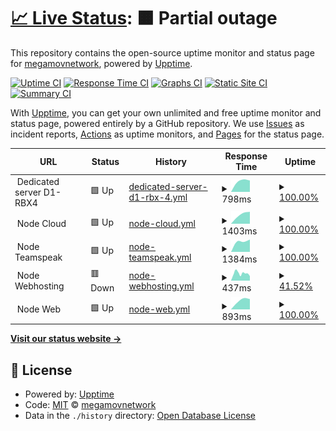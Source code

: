 # [📈 Live Status](https://status.megamov.fr): <!--live status--> **🟧 Partial outage**

This repository contains the open-source uptime monitor and status page for [megamovnetwork](https://status.megamov.fr), powered by [Upptime](https://github.com/upptime/upptime).

[![Uptime CI](https://github.com/megamovnetwork/upptime/workflows/Uptime%20CI/badge.svg)](https://github.com/megamovnetwork/upptime/actions?query=workflow%3A%22Uptime+CI%22)
[![Response Time CI](https://github.com/megamovnetwork/upptime/workflows/Response%20Time%20CI/badge.svg)](https://github.com/megamovnetwork/upptime/actions?query=workflow%3A%22Response+Time+CI%22)
[![Graphs CI](https://github.com/megamovnetwork/upptime/workflows/Graphs%20CI/badge.svg)](https://github.com/megamovnetwork/upptime/actions?query=workflow%3A%22Graphs+CI%22)
[![Static Site CI](https://github.com/megamovnetwork/upptime/workflows/Static%20Site%20CI/badge.svg)](https://github.com/megamovnetwork/upptime/actions?query=workflow%3A%22Static+Site+CI%22)
[![Summary CI](https://github.com/megamovnetwork/upptime/workflows/Summary%20CI/badge.svg)](https://github.com/megamovnetwork/upptime/actions?query=workflow%3A%22Summary+CI%22)

With [Upptime](https://upptime.js.org), you can get your own unlimited and free uptime monitor and status page, powered entirely by a GitHub repository. We use [Issues](https://github.com/megamovnetwork/upptime/issues) as incident reports, [Actions](https://github.com/megamovnetwork/upptime/actions) as uptime monitors, and [Pages](https://status.megamov.fr) for the status page.

<!--start: status pages-->
<!-- This summary is generated by Upptime (https://github.com/upptime/upptime) -->
<!-- Do not edit this manually, your changes will be overwritten -->
<!-- prettier-ignore -->
| URL | Status | History | Response Time | Uptime |
| --- | ------ | ------- | ------------- | ------ |
| <img alt="" src="https://favicons.githubusercontent.com/null" height="13"> Dedicated server D1-RBX4 | 🟩 Up | [dedicated-server-d1-rbx-4.yml](https://github.com/megamovnetwork/upptime/commits/HEAD/history/dedicated-server-d1-rbx-4.yml) | <details><summary><img alt="Response time graph" src="./graphs/dedicated-server-d1-rbx-4/response-time-week.png" height="20"> 798ms</summary><br><a href="https://status.megamov.fr/history/dedicated-server-d1-rbx-4"><img alt="Response time 798" src="https://img.shields.io/endpoint?url=https%3A%2F%2Fraw.githubusercontent.com%2Fmegamovnetwork%2Fupptime%2FHEAD%2Fapi%2Fdedicated-server-d1-rbx-4%2Fresponse-time.json"></a><br><a href="https://status.megamov.fr/history/dedicated-server-d1-rbx-4"><img alt="24-hour response time 813" src="https://img.shields.io/endpoint?url=https%3A%2F%2Fraw.githubusercontent.com%2Fmegamovnetwork%2Fupptime%2FHEAD%2Fapi%2Fdedicated-server-d1-rbx-4%2Fresponse-time-day.json"></a><br><a href="https://status.megamov.fr/history/dedicated-server-d1-rbx-4"><img alt="7-day response time 798" src="https://img.shields.io/endpoint?url=https%3A%2F%2Fraw.githubusercontent.com%2Fmegamovnetwork%2Fupptime%2FHEAD%2Fapi%2Fdedicated-server-d1-rbx-4%2Fresponse-time-week.json"></a><br><a href="https://status.megamov.fr/history/dedicated-server-d1-rbx-4"><img alt="30-day response time 798" src="https://img.shields.io/endpoint?url=https%3A%2F%2Fraw.githubusercontent.com%2Fmegamovnetwork%2Fupptime%2FHEAD%2Fapi%2Fdedicated-server-d1-rbx-4%2Fresponse-time-month.json"></a><br><a href="https://status.megamov.fr/history/dedicated-server-d1-rbx-4"><img alt="1-year response time 798" src="https://img.shields.io/endpoint?url=https%3A%2F%2Fraw.githubusercontent.com%2Fmegamovnetwork%2Fupptime%2FHEAD%2Fapi%2Fdedicated-server-d1-rbx-4%2Fresponse-time-year.json"></a></details> | <details><summary><a href="https://status.megamov.fr/history/dedicated-server-d1-rbx-4">100.00%</a></summary><a href="https://status.megamov.fr/history/dedicated-server-d1-rbx-4"><img alt="All-time uptime 100.00%" src="https://img.shields.io/endpoint?url=https%3A%2F%2Fraw.githubusercontent.com%2Fmegamovnetwork%2Fupptime%2FHEAD%2Fapi%2Fdedicated-server-d1-rbx-4%2Fuptime.json"></a><br><a href="https://status.megamov.fr/history/dedicated-server-d1-rbx-4"><img alt="24-hour uptime 100.00%" src="https://img.shields.io/endpoint?url=https%3A%2F%2Fraw.githubusercontent.com%2Fmegamovnetwork%2Fupptime%2FHEAD%2Fapi%2Fdedicated-server-d1-rbx-4%2Fuptime-day.json"></a><br><a href="https://status.megamov.fr/history/dedicated-server-d1-rbx-4"><img alt="7-day uptime 100.00%" src="https://img.shields.io/endpoint?url=https%3A%2F%2Fraw.githubusercontent.com%2Fmegamovnetwork%2Fupptime%2FHEAD%2Fapi%2Fdedicated-server-d1-rbx-4%2Fuptime-week.json"></a><br><a href="https://status.megamov.fr/history/dedicated-server-d1-rbx-4"><img alt="30-day uptime 100.00%" src="https://img.shields.io/endpoint?url=https%3A%2F%2Fraw.githubusercontent.com%2Fmegamovnetwork%2Fupptime%2FHEAD%2Fapi%2Fdedicated-server-d1-rbx-4%2Fuptime-month.json"></a><br><a href="https://status.megamov.fr/history/dedicated-server-d1-rbx-4"><img alt="1-year uptime 100.00%" src="https://img.shields.io/endpoint?url=https%3A%2F%2Fraw.githubusercontent.com%2Fmegamovnetwork%2Fupptime%2FHEAD%2Fapi%2Fdedicated-server-d1-rbx-4%2Fuptime-year.json"></a></details>
| <img alt="" src="https://favicons.githubusercontent.com/null" height="13"> Node Cloud | 🟩 Up | [node-cloud.yml](https://github.com/megamovnetwork/upptime/commits/HEAD/history/node-cloud.yml) | <details><summary><img alt="Response time graph" src="./graphs/node-cloud/response-time-week.png" height="20"> 1403ms</summary><br><a href="https://status.megamov.fr/history/node-cloud"><img alt="Response time 1403" src="https://img.shields.io/endpoint?url=https%3A%2F%2Fraw.githubusercontent.com%2Fmegamovnetwork%2Fupptime%2FHEAD%2Fapi%2Fnode-cloud%2Fresponse-time.json"></a><br><a href="https://status.megamov.fr/history/node-cloud"><img alt="24-hour response time 1709" src="https://img.shields.io/endpoint?url=https%3A%2F%2Fraw.githubusercontent.com%2Fmegamovnetwork%2Fupptime%2FHEAD%2Fapi%2Fnode-cloud%2Fresponse-time-day.json"></a><br><a href="https://status.megamov.fr/history/node-cloud"><img alt="7-day response time 1403" src="https://img.shields.io/endpoint?url=https%3A%2F%2Fraw.githubusercontent.com%2Fmegamovnetwork%2Fupptime%2FHEAD%2Fapi%2Fnode-cloud%2Fresponse-time-week.json"></a><br><a href="https://status.megamov.fr/history/node-cloud"><img alt="30-day response time 1403" src="https://img.shields.io/endpoint?url=https%3A%2F%2Fraw.githubusercontent.com%2Fmegamovnetwork%2Fupptime%2FHEAD%2Fapi%2Fnode-cloud%2Fresponse-time-month.json"></a><br><a href="https://status.megamov.fr/history/node-cloud"><img alt="1-year response time 1403" src="https://img.shields.io/endpoint?url=https%3A%2F%2Fraw.githubusercontent.com%2Fmegamovnetwork%2Fupptime%2FHEAD%2Fapi%2Fnode-cloud%2Fresponse-time-year.json"></a></details> | <details><summary><a href="https://status.megamov.fr/history/node-cloud">100.00%</a></summary><a href="https://status.megamov.fr/history/node-cloud"><img alt="All-time uptime 100.00%" src="https://img.shields.io/endpoint?url=https%3A%2F%2Fraw.githubusercontent.com%2Fmegamovnetwork%2Fupptime%2FHEAD%2Fapi%2Fnode-cloud%2Fuptime.json"></a><br><a href="https://status.megamov.fr/history/node-cloud"><img alt="24-hour uptime 100.00%" src="https://img.shields.io/endpoint?url=https%3A%2F%2Fraw.githubusercontent.com%2Fmegamovnetwork%2Fupptime%2FHEAD%2Fapi%2Fnode-cloud%2Fuptime-day.json"></a><br><a href="https://status.megamov.fr/history/node-cloud"><img alt="7-day uptime 100.00%" src="https://img.shields.io/endpoint?url=https%3A%2F%2Fraw.githubusercontent.com%2Fmegamovnetwork%2Fupptime%2FHEAD%2Fapi%2Fnode-cloud%2Fuptime-week.json"></a><br><a href="https://status.megamov.fr/history/node-cloud"><img alt="30-day uptime 100.00%" src="https://img.shields.io/endpoint?url=https%3A%2F%2Fraw.githubusercontent.com%2Fmegamovnetwork%2Fupptime%2FHEAD%2Fapi%2Fnode-cloud%2Fuptime-month.json"></a><br><a href="https://status.megamov.fr/history/node-cloud"><img alt="1-year uptime 100.00%" src="https://img.shields.io/endpoint?url=https%3A%2F%2Fraw.githubusercontent.com%2Fmegamovnetwork%2Fupptime%2FHEAD%2Fapi%2Fnode-cloud%2Fuptime-year.json"></a></details>
| <img alt="" src="https://favicons.githubusercontent.com/null" height="13"> Node Teamspeak | 🟩 Up | [node-teamspeak.yml](https://github.com/megamovnetwork/upptime/commits/HEAD/history/node-teamspeak.yml) | <details><summary><img alt="Response time graph" src="./graphs/node-teamspeak/response-time-week.png" height="20"> 1384ms</summary><br><a href="https://status.megamov.fr/history/node-teamspeak"><img alt="Response time 1384" src="https://img.shields.io/endpoint?url=https%3A%2F%2Fraw.githubusercontent.com%2Fmegamovnetwork%2Fupptime%2FHEAD%2Fapi%2Fnode-teamspeak%2Fresponse-time.json"></a><br><a href="https://status.megamov.fr/history/node-teamspeak"><img alt="24-hour response time 1563" src="https://img.shields.io/endpoint?url=https%3A%2F%2Fraw.githubusercontent.com%2Fmegamovnetwork%2Fupptime%2FHEAD%2Fapi%2Fnode-teamspeak%2Fresponse-time-day.json"></a><br><a href="https://status.megamov.fr/history/node-teamspeak"><img alt="7-day response time 1384" src="https://img.shields.io/endpoint?url=https%3A%2F%2Fraw.githubusercontent.com%2Fmegamovnetwork%2Fupptime%2FHEAD%2Fapi%2Fnode-teamspeak%2Fresponse-time-week.json"></a><br><a href="https://status.megamov.fr/history/node-teamspeak"><img alt="30-day response time 1384" src="https://img.shields.io/endpoint?url=https%3A%2F%2Fraw.githubusercontent.com%2Fmegamovnetwork%2Fupptime%2FHEAD%2Fapi%2Fnode-teamspeak%2Fresponse-time-month.json"></a><br><a href="https://status.megamov.fr/history/node-teamspeak"><img alt="1-year response time 1384" src="https://img.shields.io/endpoint?url=https%3A%2F%2Fraw.githubusercontent.com%2Fmegamovnetwork%2Fupptime%2FHEAD%2Fapi%2Fnode-teamspeak%2Fresponse-time-year.json"></a></details> | <details><summary><a href="https://status.megamov.fr/history/node-teamspeak">100.00%</a></summary><a href="https://status.megamov.fr/history/node-teamspeak"><img alt="All-time uptime 100.00%" src="https://img.shields.io/endpoint?url=https%3A%2F%2Fraw.githubusercontent.com%2Fmegamovnetwork%2Fupptime%2FHEAD%2Fapi%2Fnode-teamspeak%2Fuptime.json"></a><br><a href="https://status.megamov.fr/history/node-teamspeak"><img alt="24-hour uptime 100.00%" src="https://img.shields.io/endpoint?url=https%3A%2F%2Fraw.githubusercontent.com%2Fmegamovnetwork%2Fupptime%2FHEAD%2Fapi%2Fnode-teamspeak%2Fuptime-day.json"></a><br><a href="https://status.megamov.fr/history/node-teamspeak"><img alt="7-day uptime 100.00%" src="https://img.shields.io/endpoint?url=https%3A%2F%2Fraw.githubusercontent.com%2Fmegamovnetwork%2Fupptime%2FHEAD%2Fapi%2Fnode-teamspeak%2Fuptime-week.json"></a><br><a href="https://status.megamov.fr/history/node-teamspeak"><img alt="30-day uptime 100.00%" src="https://img.shields.io/endpoint?url=https%3A%2F%2Fraw.githubusercontent.com%2Fmegamovnetwork%2Fupptime%2FHEAD%2Fapi%2Fnode-teamspeak%2Fuptime-month.json"></a><br><a href="https://status.megamov.fr/history/node-teamspeak"><img alt="1-year uptime 100.00%" src="https://img.shields.io/endpoint?url=https%3A%2F%2Fraw.githubusercontent.com%2Fmegamovnetwork%2Fupptime%2FHEAD%2Fapi%2Fnode-teamspeak%2Fuptime-year.json"></a></details>
| <img alt="" src="https://favicons.githubusercontent.com/null" height="13"> Node Webhosting | 🟥 Down | [node-webhosting.yml](https://github.com/megamovnetwork/upptime/commits/HEAD/history/node-webhosting.yml) | <details><summary><img alt="Response time graph" src="./graphs/node-webhosting/response-time-week.png" height="20"> 437ms</summary><br><a href="https://status.megamov.fr/history/node-webhosting"><img alt="Response time 437" src="https://img.shields.io/endpoint?url=https%3A%2F%2Fraw.githubusercontent.com%2Fmegamovnetwork%2Fupptime%2FHEAD%2Fapi%2Fnode-webhosting%2Fresponse-time.json"></a><br><a href="https://status.megamov.fr/history/node-webhosting"><img alt="24-hour response time 412" src="https://img.shields.io/endpoint?url=https%3A%2F%2Fraw.githubusercontent.com%2Fmegamovnetwork%2Fupptime%2FHEAD%2Fapi%2Fnode-webhosting%2Fresponse-time-day.json"></a><br><a href="https://status.megamov.fr/history/node-webhosting"><img alt="7-day response time 437" src="https://img.shields.io/endpoint?url=https%3A%2F%2Fraw.githubusercontent.com%2Fmegamovnetwork%2Fupptime%2FHEAD%2Fapi%2Fnode-webhosting%2Fresponse-time-week.json"></a><br><a href="https://status.megamov.fr/history/node-webhosting"><img alt="30-day response time 437" src="https://img.shields.io/endpoint?url=https%3A%2F%2Fraw.githubusercontent.com%2Fmegamovnetwork%2Fupptime%2FHEAD%2Fapi%2Fnode-webhosting%2Fresponse-time-month.json"></a><br><a href="https://status.megamov.fr/history/node-webhosting"><img alt="1-year response time 437" src="https://img.shields.io/endpoint?url=https%3A%2F%2Fraw.githubusercontent.com%2Fmegamovnetwork%2Fupptime%2FHEAD%2Fapi%2Fnode-webhosting%2Fresponse-time-year.json"></a></details> | <details><summary><a href="https://status.megamov.fr/history/node-webhosting">41.52%</a></summary><a href="https://status.megamov.fr/history/node-webhosting"><img alt="All-time uptime 41.52%" src="https://img.shields.io/endpoint?url=https%3A%2F%2Fraw.githubusercontent.com%2Fmegamovnetwork%2Fupptime%2FHEAD%2Fapi%2Fnode-webhosting%2Fuptime.json"></a><br><a href="https://status.megamov.fr/history/node-webhosting"><img alt="24-hour uptime 44.57%" src="https://img.shields.io/endpoint?url=https%3A%2F%2Fraw.githubusercontent.com%2Fmegamovnetwork%2Fupptime%2FHEAD%2Fapi%2Fnode-webhosting%2Fuptime-day.json"></a><br><a href="https://status.megamov.fr/history/node-webhosting"><img alt="7-day uptime 41.52%" src="https://img.shields.io/endpoint?url=https%3A%2F%2Fraw.githubusercontent.com%2Fmegamovnetwork%2Fupptime%2FHEAD%2Fapi%2Fnode-webhosting%2Fuptime-week.json"></a><br><a href="https://status.megamov.fr/history/node-webhosting"><img alt="30-day uptime 41.52%" src="https://img.shields.io/endpoint?url=https%3A%2F%2Fraw.githubusercontent.com%2Fmegamovnetwork%2Fupptime%2FHEAD%2Fapi%2Fnode-webhosting%2Fuptime-month.json"></a><br><a href="https://status.megamov.fr/history/node-webhosting"><img alt="1-year uptime 41.52%" src="https://img.shields.io/endpoint?url=https%3A%2F%2Fraw.githubusercontent.com%2Fmegamovnetwork%2Fupptime%2FHEAD%2Fapi%2Fnode-webhosting%2Fuptime-year.json"></a></details>
| <img alt="" src="https://favicons.githubusercontent.com/null" height="13"> Node Web | 🟩 Up | [node-web.yml](https://github.com/megamovnetwork/upptime/commits/HEAD/history/node-web.yml) | <details><summary><img alt="Response time graph" src="./graphs/node-web/response-time-week.png" height="20"> 893ms</summary><br><a href="https://status.megamov.fr/history/node-web"><img alt="Response time 893" src="https://img.shields.io/endpoint?url=https%3A%2F%2Fraw.githubusercontent.com%2Fmegamovnetwork%2Fupptime%2FHEAD%2Fapi%2Fnode-web%2Fresponse-time.json"></a><br><a href="https://status.megamov.fr/history/node-web"><img alt="24-hour response time 977" src="https://img.shields.io/endpoint?url=https%3A%2F%2Fraw.githubusercontent.com%2Fmegamovnetwork%2Fupptime%2FHEAD%2Fapi%2Fnode-web%2Fresponse-time-day.json"></a><br><a href="https://status.megamov.fr/history/node-web"><img alt="7-day response time 893" src="https://img.shields.io/endpoint?url=https%3A%2F%2Fraw.githubusercontent.com%2Fmegamovnetwork%2Fupptime%2FHEAD%2Fapi%2Fnode-web%2Fresponse-time-week.json"></a><br><a href="https://status.megamov.fr/history/node-web"><img alt="30-day response time 893" src="https://img.shields.io/endpoint?url=https%3A%2F%2Fraw.githubusercontent.com%2Fmegamovnetwork%2Fupptime%2FHEAD%2Fapi%2Fnode-web%2Fresponse-time-month.json"></a><br><a href="https://status.megamov.fr/history/node-web"><img alt="1-year response time 893" src="https://img.shields.io/endpoint?url=https%3A%2F%2Fraw.githubusercontent.com%2Fmegamovnetwork%2Fupptime%2FHEAD%2Fapi%2Fnode-web%2Fresponse-time-year.json"></a></details> | <details><summary><a href="https://status.megamov.fr/history/node-web">100.00%</a></summary><a href="https://status.megamov.fr/history/node-web"><img alt="All-time uptime 100.00%" src="https://img.shields.io/endpoint?url=https%3A%2F%2Fraw.githubusercontent.com%2Fmegamovnetwork%2Fupptime%2FHEAD%2Fapi%2Fnode-web%2Fuptime.json"></a><br><a href="https://status.megamov.fr/history/node-web"><img alt="24-hour uptime 100.00%" src="https://img.shields.io/endpoint?url=https%3A%2F%2Fraw.githubusercontent.com%2Fmegamovnetwork%2Fupptime%2FHEAD%2Fapi%2Fnode-web%2Fuptime-day.json"></a><br><a href="https://status.megamov.fr/history/node-web"><img alt="7-day uptime 100.00%" src="https://img.shields.io/endpoint?url=https%3A%2F%2Fraw.githubusercontent.com%2Fmegamovnetwork%2Fupptime%2FHEAD%2Fapi%2Fnode-web%2Fuptime-week.json"></a><br><a href="https://status.megamov.fr/history/node-web"><img alt="30-day uptime 100.00%" src="https://img.shields.io/endpoint?url=https%3A%2F%2Fraw.githubusercontent.com%2Fmegamovnetwork%2Fupptime%2FHEAD%2Fapi%2Fnode-web%2Fuptime-month.json"></a><br><a href="https://status.megamov.fr/history/node-web"><img alt="1-year uptime 100.00%" src="https://img.shields.io/endpoint?url=https%3A%2F%2Fraw.githubusercontent.com%2Fmegamovnetwork%2Fupptime%2FHEAD%2Fapi%2Fnode-web%2Fuptime-year.json"></a></details>

<!--end: status pages-->

[**Visit our status website →**](https://status.megamov.fr)

## 📄 License

- Powered by: [Upptime](https://github.com/upptime/upptime)
- Code: [MIT](./LICENSE) © [megamovnetwork](https://status.megamov.fr)
- Data in the `./history` directory: [Open Database License](https://opendatacommons.org/licenses/odbl/1-0/)
